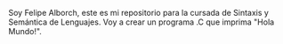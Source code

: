 Soy Felipe Alborch, este es mi repositorio para la cursada de Sintaxis y Semántica de Lenguajes. Voy a crear un programa .C que imprima "Hola Mundo!".
